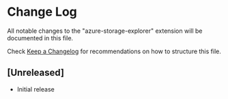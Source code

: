 # Change Log
All notable changes to the "azure-storage-explorer" extension will be documented in this file.

Check [Keep a Changelog](http://keepachangelog.com/) for recommendations on how to structure this file.

## [Unreleased]
- Initial release